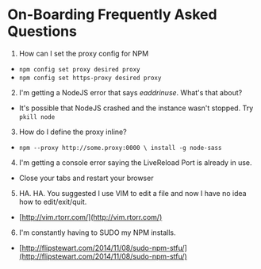 On-Boarding Frequently Asked Questions
======================================

1. How can I set the proxy config for NPM
  * ```npm config set proxy desired proxy```
  * ```npm config set https-proxy desired proxy```
2. I'm getting a NodeJS error that says _eaddrinuse_. What's that about?
  * It's possible that NodeJS crashed and the instance wasn't stopped. Try ```pkill node```
3. How do I define the proxy inline?
  * ```npm --proxy http://some.proxy:0000 \ install -g node-sass```
4. I'm getting a console error saying the LiveReload Port is already in use.
  * Close your tabs and restart your browser
5. HA. HA. You suggested I use VIM to edit a file and now I have no idea how to edit/exit/quit.
  * [http://vim.rtorr.com/](http://vim.rtorr.com/)
6. I'm constantly having to SUDO my NPM installs.
  * [http://flipstewart.com/2014/11/08/sudo-npm-stfu/](http://flipstewart.com/2014/11/08/sudo-npm-stfu/)